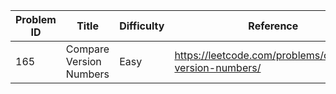 | Problem ID | Title | Difficulty | Reference
| --- | --- | --- | ---
| 165 | Compare Version Numbers | Easy | https://leetcode.com/problems/compare-version-numbers/
